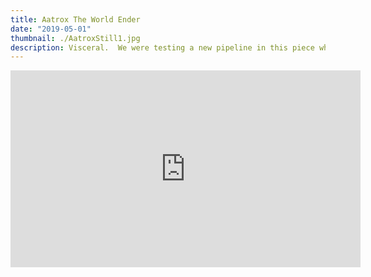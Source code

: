 ```yaml
---
title: Aatrox The World Ender
date: "2019-05-01"
thumbnail: ./AatroxStill1.jpg
description: Visceral.  We were testing a new pipeline in this piece which motivated us to show a simple, visceral moment about Aatrox.  We really wanted players to have a first hand connection to what it would feel like to encounter The World Ender on the battlefield.
---
```


<div class="post-content-body-wide">

<iframe width="560" height="315" src="https://www.youtube.com/embed/s8p_brCVNOA?controls=0" title="YouTube video player" frameborder="0" allow="accelerometer; autoplay; clipboard-write; encrypted-media; gyroscope; picture-in-picture" allowfullscreen></iframe>

</div>
